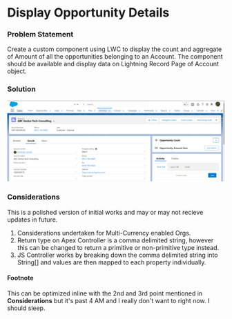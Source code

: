 # Display Opportunity Details


### Problem Statement
Create a custom component using LWC to display the count and aggregate of Amount of all the opportunities belonging to an Account. The component should be available and display data on Lightning Record Page of Account object.

### Solution
![Screenshot from Salesforce showing the component working](Preview.png)

### Considerations
This is a polished version of initial works and may or may not recieve updates in future.

 1. Considerations undertaken for Multi-Currency enabled Orgs.
 2. Return type on Apex Controller is a comma delimited string, however this can be changed to return a primitive or non-primitive type instead.
 3. JS Controller works by breaking down the comma delimited string into String[] and values are then mapped to each property individually.
 

#### Footnote
This can be optimized inline with the 2nd and 3rd point mentioned in **Considerations** but it's past 4 AM and I really don't want to right now. I should sleep.